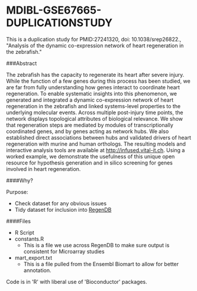 # MDIBL-GSE67665-DUPLICATIONSTUDY

This is a duplication study for PMID:27241320, doi: 10.1038/srep26822., 
"Analysis of the dynamic co-expression network of heart regeneration in the zebrafish."

###Abstract  

The zebrafish has the capacity to regenerate its heart after severe injury. While the function of a few genes during this process has been studied, we are far from fully understanding how genes interact to coordinate heart regeneration. To enable systematic insights into this phenomenon, we generated and integrated a dynamic co-expression network of heart regeneration in the zebrafish and linked systems-level properties to the underlying molecular events. Across multiple post-injury time points, the network displays topological attributes of biological relevance. We show that regeneration steps are mediated by modules of transcriptionally coordinated genes, and by genes acting as network hubs. We also established direct associations between hubs and validated drivers of heart regeneration with murine and human orthologs. The resulting models and interactive analysis tools are available at http://infused.vital-it.ch. Using a worked example, we demonstrate the usefulness of this unique open resource for hypothesis generation and in silico screening for genes involved in heart regeneration.

####Why?

Purpose:
  * Check dataset for any obvious issues
  * Tidy dataset for inclusion into [RegenDB](http://regendb.org)

####Files 
 * R Script
 * constants.R
   * This is a file we use across RegenDB to make sure output is consistent for Microarray studies
 * mart_export.txt
   * This is a file pulled from the Ensembl Biomart to allow for better annotation.

Code is in 'R' with liberal use of 'Bioconductor' packages.

